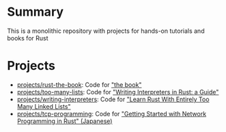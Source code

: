 # Summary
This is a monolithic repository with projects for hands-on tutorials and books for Rust

# Projects

- [projects/rust-the-book](projects/rust-the-book): Code for ["the book"](https://doc.rust-lang.org/book/)
- [projects/too-many-lists](projects/too-many-lists): Code for ["Writing Interpreters in Rust: a Guide"](https://rust-hosted-langs.github.io/book/)
- [projects/writing-interpreters](projects/writing-interpreters): Code for ["Learn Rust With Entirely Too Many Linked Lists"](https://rust-unofficial.github.io/too-many-lists/)
- [projects/tcp-programming](projects/tcp-programming): Code for ["Getting Started with Network Programming in Rust" (Japanese)](https://www.amazon.co.jp/dp/B07SW2GXVF)
